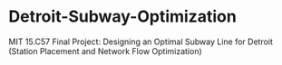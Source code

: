 # Detroit-Subway-Optimization
MIT 15.C57 Final Project: Designing an Optimal Subway Line for Detroit (Station Placement and Network Flow Optimization)
